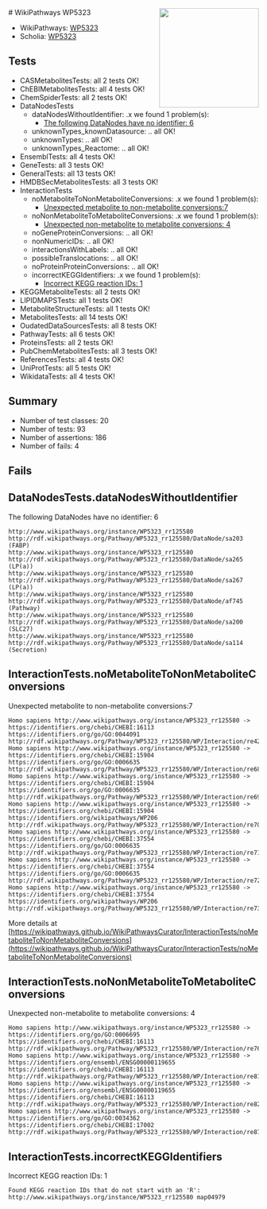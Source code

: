 <img style="float: right; width: 200px" src="https://upload.wikimedia.org/wikipedia/commons/thumb/8/83/Wplogo_with_text_500.png/640px-Wplogo_with_text_500.png" />
# WikiPathways WP5323

* WikiPathways: [WP5323](https://wikipathways.org/pathways/WP5323)
* Scholia: [WP5323](https://scholia.toolforge.org/wikipathways/WP5323)
## Tests
* CASMetabolitesTests: all 2 tests OK!
* ChEBIMetabolitesTests: all 4 tests OK!
* ChemSpiderTests: all 2 tests OK!
* DataNodesTests
    * dataNodesWithoutIdentifier: .x we found 1 problem(s):
        * [The following DataNodes have no identifier: 6](#d2d32fa5)
    * unknownTypes_knownDatasource: .. all OK!
    * unknownTypes: .. all OK!
    * unknownTypes_Reactome: .. all OK!
* EnsemblTests: all 4 tests OK!
* GeneTests: all 3 tests OK!
* GeneralTests: all 13 tests OK!
* HMDBSecMetabolitesTests: all 3 tests OK!
* InteractionTests
    * noMetaboliteToNonMetaboliteConversions: .x we found 1 problem(s):
        * [Unexpected metabolite to non-metabolite conversions:7](#a27bf373)
    * noNonMetaboliteToMetaboliteConversions: .x we found 1 problem(s):
        * [Unexpected non-metabolite to metabolite conversions: 4](#4b4cfac2)
    * noGeneProteinConversions: .. all OK!
    * nonNumericIDs: .. all OK!
    * interactionsWithLabels: .. all OK!
    * possibleTranslocations: .. all OK!
    * noProteinProteinConversions: .. all OK!
    * incorrectKEGGIdentifiers: .x we found 1 problem(s):
        * [Incorrect KEGG reaction IDs: 1](#bcffb699)
* KEGGMetaboliteTests: all 2 tests OK!
* LIPIDMAPSTests: all 1 tests OK!
* MetaboliteStructureTests: all 1 tests OK!
* MetabolitesTests: all 14 tests OK!
* OudatedDataSourcesTests: all 8 tests OK!
* PathwayTests: all 6 tests OK!
* ProteinsTests: all 2 tests OK!
* PubChemMetabolitesTests: all 3 tests OK!
* ReferencesTests: all 4 tests OK!
* UniProtTests: all 5 tests OK!
* WikidataTests: all 4 tests OK!


## Summary

* Number of test classes: 20
* Number of tests: 93
* Number of assertions: 186
* Number of fails: 4

## Fails

<a name="d2d32fa5" />

## DataNodesTests.dataNodesWithoutIdentifier

The following DataNodes have no identifier: 6
```
http://www.wikipathways.org/instance/WP5323_rr125580 http://rdf.wikipathways.org/Pathway/WP5323_rr125580/DataNode/sa203 (FABP)
http://www.wikipathways.org/instance/WP5323_rr125580 http://rdf.wikipathways.org/Pathway/WP5323_rr125580/DataNode/sa265 (LP(a))
http://www.wikipathways.org/instance/WP5323_rr125580 http://rdf.wikipathways.org/Pathway/WP5323_rr125580/DataNode/sa267 (LP(a))
http://www.wikipathways.org/instance/WP5323_rr125580 http://rdf.wikipathways.org/Pathway/WP5323_rr125580/DataNode/af745 (Pathway)
http://www.wikipathways.org/instance/WP5323_rr125580 http://rdf.wikipathways.org/Pathway/WP5323_rr125580/DataNode/sa200 (SLC27)
http://www.wikipathways.org/instance/WP5323_rr125580 http://rdf.wikipathways.org/Pathway/WP5323_rr125580/DataNode/sa114 (Secretion)
```

<a name="a27bf373" />

## InteractionTests.noMetaboliteToNonMetaboliteConversions

Unexpected metabolite to non-metabolite conversions:7
```
Homo sapiens http://www.wikipathways.org/instance/WP5323_rr125580 -> https://identifiers.org/chebi/CHEBI:16113 https://identifiers.org/go/GO:0044091 http://rdf.wikipathways.org/Pathway/WP5323_rr125580/WP/Interaction/re42
Homo sapiens http://www.wikipathways.org/instance/WP5323_rr125580 -> https://identifiers.org/chebi/CHEBI:15904 https://identifiers.org/go/GO:0006635 http://rdf.wikipathways.org/Pathway/WP5323_rr125580/WP/Interaction/re68
Homo sapiens http://www.wikipathways.org/instance/WP5323_rr125580 -> https://identifiers.org/chebi/CHEBI:15904 https://identifiers.org/go/GO:0006635 http://rdf.wikipathways.org/Pathway/WP5323_rr125580/WP/Interaction/re69
Homo sapiens http://www.wikipathways.org/instance/WP5323_rr125580 -> https://identifiers.org/chebi/CHEBI:15904 https://identifiers.org/wikipathways/WP206 http://rdf.wikipathways.org/Pathway/WP5323_rr125580/WP/Interaction/re70
Homo sapiens http://www.wikipathways.org/instance/WP5323_rr125580 -> https://identifiers.org/chebi/CHEBI:37554 https://identifiers.org/go/GO:0006635 http://rdf.wikipathways.org/Pathway/WP5323_rr125580/WP/Interaction/re71
Homo sapiens http://www.wikipathways.org/instance/WP5323_rr125580 -> https://identifiers.org/chebi/CHEBI:37554 https://identifiers.org/go/GO:0006635 http://rdf.wikipathways.org/Pathway/WP5323_rr125580/WP/Interaction/re72
Homo sapiens http://www.wikipathways.org/instance/WP5323_rr125580 -> https://identifiers.org/chebi/CHEBI:37554 https://identifiers.org/wikipathways/WP206 http://rdf.wikipathways.org/Pathway/WP5323_rr125580/WP/Interaction/re73
```

More details at [https://wikipathways.github.io/WikiPathwaysCurator/InteractionTests/noMetaboliteToNonMetaboliteConversions](https://wikipathways.github.io/WikiPathwaysCurator/InteractionTests/noMetaboliteToNonMetaboliteConversions)

<a name="4b4cfac2" />

## InteractionTests.noNonMetaboliteToMetaboliteConversions

Unexpected non-metabolite to metabolite conversions: 4
```
Homo sapiens http://www.wikipathways.org/instance/WP5323_rr125580 -> https://identifiers.org/go/GO:0006695 https://identifiers.org/chebi/CHEBI:16113 http://rdf.wikipathways.org/Pathway/WP5323_rr125580/WP/Interaction/re76
Homo sapiens http://www.wikipathways.org/instance/WP5323_rr125580 -> https://identifiers.org/ensembl/ENSG00000119655 https://identifiers.org/chebi/CHEBI:16113 http://rdf.wikipathways.org/Pathway/WP5323_rr125580/WP/Interaction/re81
Homo sapiens http://www.wikipathways.org/instance/WP5323_rr125580 -> https://identifiers.org/ensembl/ENSG00000119655 https://identifiers.org/chebi/CHEBI:16113 http://rdf.wikipathways.org/Pathway/WP5323_rr125580/WP/Interaction/re82
Homo sapiens http://www.wikipathways.org/instance/WP5323_rr125580 -> https://identifiers.org/go/GO:0034362 https://identifiers.org/chebi/CHEBI:17002 http://rdf.wikipathways.org/Pathway/WP5323_rr125580/WP/Interaction/re87
```

<a name="bcffb699" />

## InteractionTests.incorrectKEGGIdentifiers

Incorrect KEGG reaction IDs: 1
```
Found KEGG reaction IDs that do not start with an 'R':
http://www.wikipathways.org/instance/WP5323_rr125580 map04979
```


